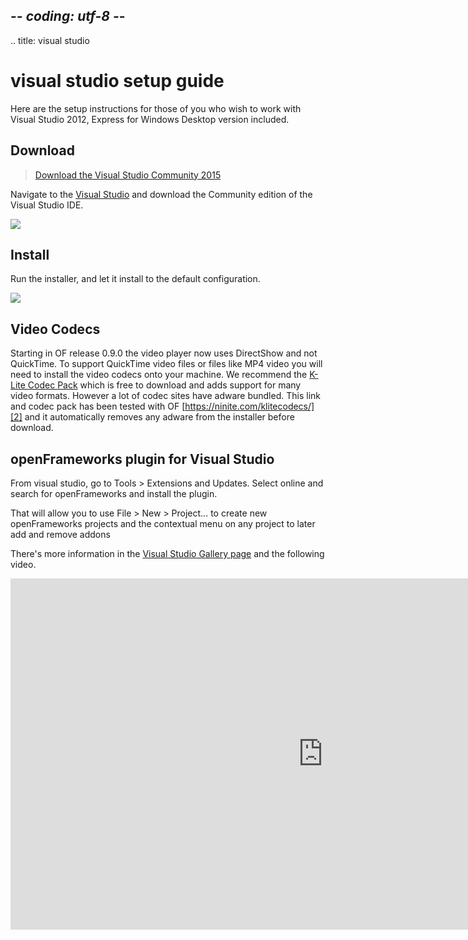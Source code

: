 ## -*- coding: utf-8 -*-
.. title: visual studio

visual studio setup guide
=========================
Here are the setup instructions for those of you who wish to work with Visual Studio 2012, Express for Windows Desktop version included.

Download
--------
> [Download the Visual Studio Community 2015][0]

Navigate to the [Visual Studio][0] and download the Community edition of the Visual Studio IDE.   

![](visual_studio_community.png)

Install
-------
Run the installer, and let it install to the default configuration. 

![](vs_install.png)

Video Codecs
-------
Starting in OF release 0.9.0 the video player now uses DirectShow and not QuickTime.  To support QuickTime video files or files like MP4 video you will need to install the video codecs onto your machine.  We recommend the [K-Lite Codec Pack][1] which is free to download and adds support for many video formats.
However a lot of codec sites have adware bundled. This link and codec pack has been tested with OF [https://ninite.com/klitecodecs/][2] and it automatically removes any adware from the installer before download. 

openFrameworks plugin for Visual Studio
---------------------------------------------------
From visual studio, go to Tools > Extensions and Updates. Select online and search for openFrameworks and install the plugin.

That will allow you to use File > New > Project... to create new openFrameworks projects and the contextual menu on any project to later add and remove addons

There's more information in the [Visual Studio Gallery page](https://visualstudiogallery.msdn.microsoft.com/77678909-81b8-494b-b75c-d97dd7a3eaa6) and the following video.

<iframe src="https://player.vimeo.com/video/143111085" width="1000" height="562" frameborder="0" webkitallowfullscreen mozallowfullscreen allowfullscreen></iframe>

[0]: https://www.visualstudio.com/
[1]: https://en.wikipedia.org/wiki/K-Lite_Codec_Pack
[2]: https://ninite.com/klitecodecs/
